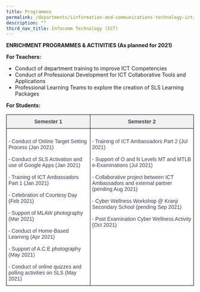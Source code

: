 ```yaml
---
title: Programmes
permalink: /departments/iinformation-and-communications-technology-ict/programmes/
description: ""
third_nav_title: Infocomm Technology (ICT)
---
```

**ENRICHMENT PROGRAMMES & ACTIVITIES (As planned for 2021)**

**For Teachers:**
* Conduct of department training to improve ICT Competencies
* Conduct of Professional Development for ICT Collaborative Tools and Applications
* Professional Learning Teams to explore the creation of SLS Learning Packages

**For Students:**

<style type="text/css">
.tg  {border-collapse:collapse;border-spacing:0;}
.tg td{border-color:black;border-style:solid;border-width:1px;font-family:Arial, sans-serif;font-size:14px;
  overflow:hidden;padding:10px 5px;word-break:normal;}
.tg th{border-color:black;border-style:solid;border-width:1px;font-family:Arial, sans-serif;font-size:14px;
  font-weight:normal;overflow:hidden;padding:10px 5px;word-break:normal;}
.tg .tg-vtgl{background-color:#F2F2F2;color:#383D51;font-weight:bold;text-align:center;vertical-align:top}
.tg .tg-9rpc{background-color:#FFF;color:#383D51;text-align:left;vertical-align:top}
</style>
<table class="tg">
<thead>
  <tr>
    <th class="tg-vtgl">Semester 1</th>
    <th class="tg-vtgl">Semester 2</th>
  </tr>
</thead>
<tbody>
  <tr>
    <td class="tg-9rpc"><br>- Conduct of Online Target Setting Process (Jan 2021)<br><br><span style="background-color:initial">- Conduct of SLS Activation and use of Google Apps (Jan 2021)</span><br><br><span style="background-color:initial">- Training of ICT Ambassadors Part 1 (Jan 2021)</span><br><br>- Celebration of Courtesy Day (Feb 2021)<br><br>- Support of MLAW photography (Mar 2021)<br><br>- Conduct of Home-Based Learning (Apr 2021)<br><br>- Support of A.C.E photography (May 2021)<br><br>- Conduct of online quizzes and polling activities on SLS (May 2021)</td>
    <td class="tg-9rpc"><br>- Training of ICT Ambassadors Part 2 (Jul 2021)<br><br>- Support of O and N Levels MT and MTLB e-Examinations (Jul 2021)<br><br>- Collaborative project between ICT Ambassadors and external partner (pending Aug 2021)<br><br>- Cyber Wellness Workshop @ Kranji Secondary School (pending Sep 2021)<br><br><span style="background-color:initial">- Post Examination Cyber Wellness Activity (Oct 2021)</span></td>
  </tr>
</tbody>
</table>